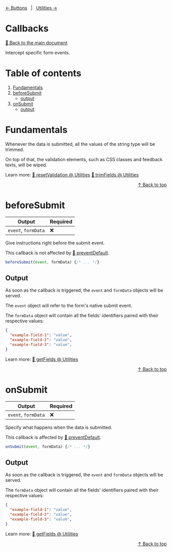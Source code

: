 [&#8592; Buttons](BUTTONS.md) &nbsp; | &nbsp; [Utilities &#8594;](UTILS.md)

# Callbacks

[:link: Back to the main document](../../../)

Intercept specific form events.

# Table of contents

1. [Fundamentals](#fundamentals)
2. [beforeSubmit](#beforesubmit)
    - [output](#beforesubmit-output)
3. [onSubmit](#onsubmit)
    - [output](#onsubmit-output)

# Fundamentals

Whenever the data is submitted, all the values of the string type will be trimmed.

On top of that, the validation elements, such as CSS classes and feedback texts, will be wiped.

Learn more: [:link: resetValidation @ Utilities](UTILS.md#resetvalidation) [:link: trimFields @ Utilities](UTILS.md#trimfields)

<div align="right"><a href="#callbacks">&#8593; Back to top</a></div>

# beforeSubmit

| Output              | Required |
| ------------------- | -------- |
| `event`, `formData` | :x:      |

Give instructions right before the submit event.

This callback is not affected by [:link: preventDefault](SETTINGS.md#preventdefault).

```js
beforeSubmit(event, formData) {/* ... */}
```

<h2 id="beforesubmit-output">Output</h2>

As soon as the callback is triggered, the `event` and `formData` objects will be served.

The `event` object will refer to the form's native submit event.

The `formData` object will contain all the fields' identifiers paired with their respective values:

```json
{
  "example-field-1": "value",
  "example-field-2": "value",
  "example-field-3": "value",
}
```

Learn more: [:link: getFields @ Utilities](UTILS.md#getfields)

<div align="right"><a href="#callbacks">&#8593; Back to top</a></div>

# onSubmit

| Output              | Required |
| ------------------- | -------- |
| `event`, `formData` | :x:      |

Specify what happens when the data is submitted.

This callback is affected by [:link: preventDefault](SETTINGS.md#preventdefault).

```js
onSubmit(event, formData) {/* ... */}
```

<h2 id="onsubmit-output">Output</h2>

As soon as the callback is triggered, the `event` and `formData` objects will be served.

The `formData` object will contain all the fields' identifiers paired with their respective values:

```json
{
  "example-field-1": "value",
  "example-field-2": "value",
  "example-field-3": "value",
}
```

Learn more: [:link: getFields @ Utilities](UTILS.md#getfields)

<div align="right"><a href="#callbacks">&#8593; Back to top</a></div>

